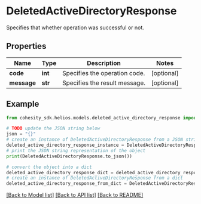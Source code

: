 # DeletedActiveDirectoryResponse

Specifies that whether operation was successful or not.

## Properties

Name | Type | Description | Notes
------------ | ------------- | ------------- | -------------
**code** | **int** | Specifies the operation code. | [optional] 
**message** | **str** | Specifies the result message. | [optional] 

## Example

```python
from cohesity_sdk.helios.models.deleted_active_directory_response import DeletedActiveDirectoryResponse

# TODO update the JSON string below
json = "{}"
# create an instance of DeletedActiveDirectoryResponse from a JSON string
deleted_active_directory_response_instance = DeletedActiveDirectoryResponse.from_json(json)
# print the JSON string representation of the object
print(DeletedActiveDirectoryResponse.to_json())

# convert the object into a dict
deleted_active_directory_response_dict = deleted_active_directory_response_instance.to_dict()
# create an instance of DeletedActiveDirectoryResponse from a dict
deleted_active_directory_response_from_dict = DeletedActiveDirectoryResponse.from_dict(deleted_active_directory_response_dict)
```
[[Back to Model list]](../README.md#documentation-for-models) [[Back to API list]](../README.md#documentation-for-api-endpoints) [[Back to README]](../README.md)


